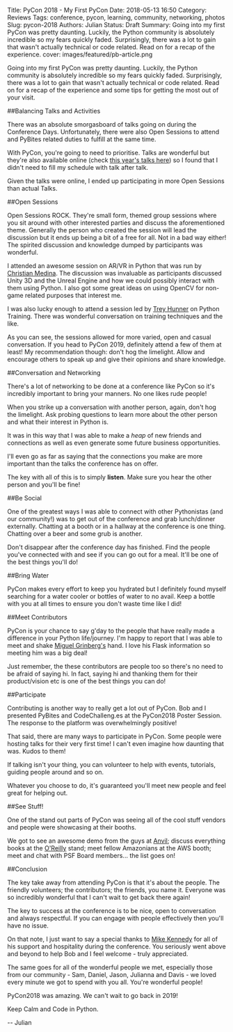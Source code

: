 Title: PyCon 2018 - My First PyCon
Date: 2018-05-13 16:50
Category:  Reviews
Tags: conference, pycon, learning, community, networking, photos
Slug: pycon-2018
Authors: Julian
Status: Draft
Summary: Going into my first PyCon was pretty daunting. Luckily, the Python community is absolutely incredible so my fears quickly faded. Surprisingly, there was a lot to gain that wasn't actually technical or code related. Read on for a recap of the experience.
cover: images/featured/pb-article.png

Going into my first PyCon was pretty daunting. Luckily, the Python community is absolutely incredible so my fears quickly faded. Surprisingly, there was a lot to gain that wasn't actually technical or code related. Read on for a recap of the experience and some tips for getting the most out of your visit.


##Balancing Talks and Activities

There was an absolute smorgasboard of talks going on during the Conference Days. Unfortunately, there were also Open Sessions to attend and PyBites related duties to fulfill at the same time.

With PyCon, you're going to need to prioritise. Talks are wonderful but they're also available online (check [this year's talks here](https://www.youtube.com/channel/UCsX05-2sVSH7Nx3zuk3NYuQ)) so I found that I didn't need to fill my schedule with talk after talk.

Given the talks were online, I ended up participating in more Open Sessions than actual Talks.


##Open Sessions

Open Sessions ROCK. They're small form, themed group sessions where you sit around with other interested parties and discuss the aforementioned theme. Generally the person who created the session will lead the discussion but it ends up being a bit of a free for all. Not in a bad way either! The spirited discussion and knowledge dumped by participants was wonderful.

I attended an awesome session on AR/VR in Python that was run by [Christian Medina](https://twitter.com/tryexceptpass). The discussion was invaluable as participants discussed Unity 3D and the Unreal Engine and how we could possibly interact with them using Python. I also got some great ideas on using OpenCV for non-game related purposes that interest me.

I was also lucky enough to attend a session led by [Trey Hunner](https://twitter.com/treyhunner) on Python Training. There was wonderful conversation on training techniques and the like.

As you can see, the sessions allowed for more varied, open and casual conversation. If you head to PyCon 2019, definitely attend a few of them at least! My recommendation though: don't hog the limelight. Allow and encourage others to speak up and give their opinions and share knowledge.


##Conversation and Networking

There's a lot of networking to be done at a conference like PyCon so it's incredibly important to bring your manners. No one likes rude people!

When you strike up a conversation with another person, again, don't hog the limelight. Ask probing questions to learn more about the other person and what their interest in Python is.

It was in this way that I was able to make a *heap* of new friends and connections as well as even generate some future business opportunities.

I'll even go as far as saying that the connections you make are more important than the talks the conference has on offer.

The key with all of this is to simply **listen**. Make sure you hear the other person and you'll be fine!


##Be Social

One of the greatest ways I was able to connect with other Pythonistas (and our community!) was to get out of the conference and grab lunch/dinner externally. Chatting at a booth or in a hallway at the conference is one thing. Chatting over a beer and some grub is another.

Don't disappear after the conference day has finished. Find the people you've connected with and see if you can go out for a meal. It'll be one of the best things you'll do!


##Bring Water

PyCon makes every effort to keep you hydrated but I definitely found myself searching for a water cooler or bottles of water to no avail. Keep a bottle with you at all times to ensure you don't waste time like I did!


##Meet Contributors

PyCon is your chance to say g'day to the people that have really made a difference in your Python life/journey. I'm happy to report that I was able to meet and shake [Miguel Grinberg's](https://twitter.com/miguelgrinberg) hand. I love his Flask information so meeting him was a big deal!

Just remember, the these contributors are people too so there's no need to be afraid of saying hi. In fact, saying hi and thanking them for their product/vision etc is one of the best things you can do!


##Participate

Contributing is another way to really get a lot out of PyCon. Bob and I presented PyBites and CodeChalleng.es at the PyCon2018 Poster Session. The response to the platform was overwhelmingly positive!

That said, there are many ways to participate in PyCon. Some people were hosting talks for their very first time! I can't even imagine how daunting that was. Kudos to them!

If talking isn't your thing, you can volunteer to help with events, tutorials, guiding people around and so on.

Whatever you choose to do, it's guaranteed you'll meet new people and feel great for helping out. 


##See Stuff!

One of the stand out parts of PyCon was seeing all of the cool stuff vendors and people were showcasing at their booths.

We got to see an awesome demo from the guys at [Anvil](https://anvil.works/); discuss everything books at the [O'Reilly](https://www.oreilly.com/) stand; meet fellow Amazonians at the AWS booth; meet and chat with PSF Board members... the list goes on!


##Conclusion

The key take away from attending PyCon is that it's about the people. The friendly volunteers; the contributors; the friends, you name it. Everyone was so incredibly wonderful that I can't wait to get back there again!

The key to success at the conference is to be nice, open to conversation and always respectful. If you can engage with people effectively then you'll have no issue.

On that note, I just want to say a special thanks to [Mike Kennedy](https://twitter.com/mkennedy) for all of his support and hospitality during the conference. You seriously went above and beyond to help Bob and I feel welcome - truly appreciated.

The same goes for all of the wonderful people we met, especially those from our community - Sam, Daniel, Jason, Julianna and Davis - we loved every minute we got to spend with you all. You're wonderful people!

PyCon2018 was amazing. We can't wait to go back in 2019!

Keep Calm and Code in Python.

-- Julian
